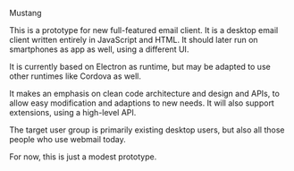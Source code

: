 Mustang

This is a prototype for new full-featured email client.
It is a desktop email client written entirely in JavaScript and HTML.
It should later run on smartphones as app as well, using a different UI.

It is currently based on Electron as runtime, but may be adapted to use
other runtimes like Cordova as well.

It makes an emphasis on clean code architecture and design and APIs,
to allow easy modification and adaptions to new needs.
It will also support extensions, using a high-level API.

The target user group is primarily existing desktop users, but also
all those people who use webmail today.

For now, this is just a modest prototype.
